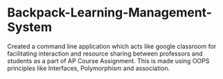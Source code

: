 # Backpack-Learning-Management-System
Created a command line application which acts like google classroom for facilitating interaction and resource sharing between professors and students as a part of AP Course Assignment. 
This is made using OOPS principles like Interfaces, Polymorphism and association.
